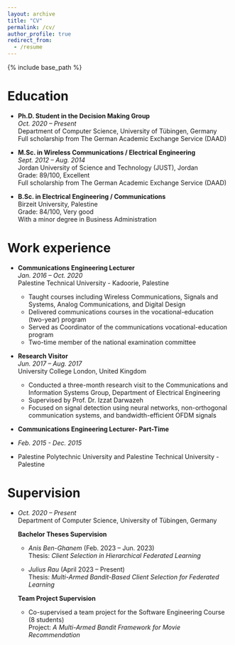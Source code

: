 ```yaml
---
layout: archive
title: "CV"
permalink: /cv/
author_profile: true
redirect_from:
  - /resume
---
```


{% include base_path %}

Education
======
- **Ph.D. Student in the Decision Making Group**  
  *Oct. 2020 – Present*  
  Department of Computer Science, University of Tübingen, Germany  
  Full scholarship from The German Academic Exchange Service (DAAD)

- **M.Sc. in Wireless Communications / Electrical Engineering**  
  *Sept. 2012 – Aug. 2014*  
  Jordan University of Science and Technology (JUST), Jordan  
  Grade: 89/100, Excellent  
  Full scholarship from The German Academic Exchange Service (DAAD)

- **B.Sc. in Electrical Engineering / Communications**  
  Birzeit University, Palestine  
  Grade: 84/100, Very good  
  With a minor degree in Business Administration


Work experience
======
- **Communications Engineering Lecturer**  
  *Jan. 2016 – Oct. 2020*  
  Palestine Technical University - Kadoorie, Palestine  
  - Taught courses including Wireless Communications, Signals and Systems, Analog Communications, and Digital Design  
  - Delivered communications courses in the vocational-education (two-year) program
  - Served as Coordinator of the communications vocational-education program  
  - Two-time member of the national examination committee  

- **Research Visitor**  
  *Jun. 2017 – Aug. 2017*  
  University College London, United Kingdom  
  - Conducted a three-month research visit to the Communications and Information Systems Group, Department of Electrical Engineering  
  - Supervised by Prof. Dr. Izzat Darwazeh  
  - Focused on signal detection using neural networks, non-orthogonal communication systems, and bandwidth-efficient OFDM signals

- **Communications Engineering Lecturer- Part-Time**
- *Feb. 2015 - Dec. 2015*
- Palestine Polytechnic University and Palestine Technical University - Palestine

Supervision
======
- *Oct. 2020 – Present*  
  Department of Computer Science, University of Tübingen, Germany  

  **Bachelor Theses Supervision**  
  - *Anis Ben-Ghanem* (Feb. 2023 – Jun. 2023)  
    Thesis: *Client Selection in Hierarchical Federated Learning*

  - *Julius Rau* (April 2023 – Present)  
    Thesis: *Multi-Armed Bandit-Based Client Selection for Federated Learning*

  **Team Project Supervision**  
  - Co-supervised a team project for the Software Engineering Course (8 students)  
    Project: *A Multi-Armed Bandit Framework for Movie Recommendation*

